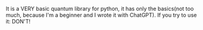 It is a VERY basic quantum library for python, it has only the basics(not too much, 
because I'm a beginner and I wrote it with ChatGPT). 
If you try to use it: DON'T!
